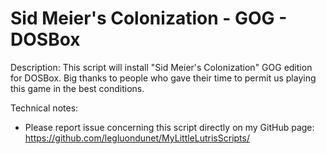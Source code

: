 # Sid Meier's Colonization - GOG - DOSBox

Description:
This script will install "Sid Meier's Colonization" GOG edition for DOSBox.
Big thanks to people who gave their time to permit us playing this game in the best conditions.

Technical notes:
- Please report issue concerning this script directly on my GitHub page:
https://github.com/legluondunet/MyLittleLutrisScripts/
